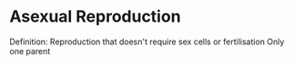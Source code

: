 # Asexual Reproduction

Definition: Reproduction that doesn't require sex cells or fertilisation
Only one parent